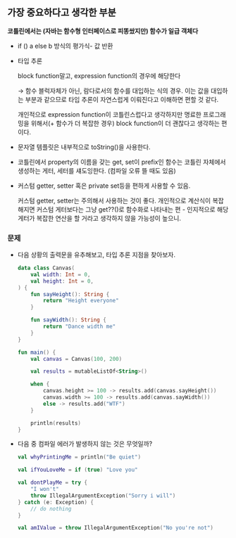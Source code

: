## 가장 중요하다고 생각한 부분

**코틀린에서는 (자바는 함수형 인터페이스로 피똥쌌지만) 함수가 일급 객체다**

- if () a else b 방식의 평가식- 값 반환
- 타입 추론
    
    block function말고, expression function의 경우에 해당한다
    
    → 함수 블럭자체가 아닌, 람다로서의 함수를 대입하는 식의 경우. 이는 값을 대입하는 부분과 같으므로 타입 추론이 자연스럽게 이뤄진다고 이해하면 편할 것 같다.
    
    개인적으로 expression function이 코틀린스럽다고 생각하지만 명료한 프로그래밍을 위해서(+ 함수가 더 복잡한 경우) block function이 더 괜찮다고 생각하는 편이다.
    
- 문자열 템플릿은 내부적으로 toString()을 사용한다.
- 코틀린에서 property의 이름을 갖는 get, set이 prefix인 함수는 코틀린 자체에서 생성하는 게터, 세터를 섀도잉한다. (컴파일 오류 뜰 때도 있음)
- 커스텀 getter, setter 혹은 private set등을 편하게 사용할 수 있음.
    
    커스텀 getter, setter는 주의해서 사용하는 것이 좋다. 개인적으로 계산식이 복잡해지면 커스텀 게터보다는 그냥 get??()로 함수화로 나타내는 편 - 인지적으로 해당 게터가 복잡한 연산을 할 거라고 생각하지 않을 가능성이 높으니.
    

### 문제

- 다음 상황의 출력문을 유추해보고, 타입 추론 지점을 찾아보자.
    
    ```kotlin
    data class Canvas(
        val width: Int = 0,
        val height: Int = 0,
    ) {
        fun sayHeight(): String {
            return "Height everyone"
        }
    
        fun sayWidth(): String {
            return "Dance width me"
        }
    }
    
    fun main() {
        val canvas = Canvas(100, 200)
    
        val results = mutableListOf<String>()
    
        when {
            canvas.height >= 100 -> results.add(canvas.sayHeight())
            canvas.width >= 100 -> results.add(canvas.sayWidth())
            else -> results.add("WTF")
        }
    
        println(results)
    }
    
    ```
    
            
    
- 다음 중 컴파일 에러가 발생하지 않는 것은 무엇일까?
    
    ```kotlin
    val whyPrintingMe = println("Be quiet")
    
    val ifYouLoveMe = if (true) "Love you"
    
    val dontPlayMe = try {
        "I won't"
        throw IllegalArgumentException("Sorry i will")
    } catch (e: Exception) {
        // do nothing
    }
    
    val amIValue = throw IllegalArgumentException("No you're not")
    ```
    
